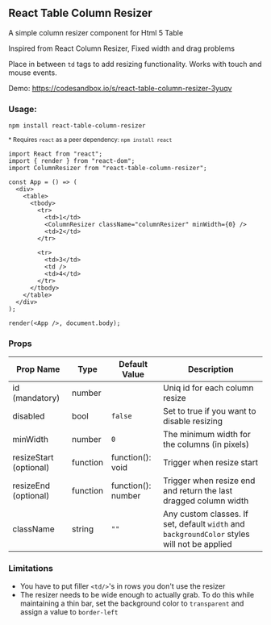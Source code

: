 ## React Table Column Resizer 
A simple column resizer component for Html 5 Table

Inspired from  React Column Resizer, Fixed width and drag problems

Place in between `td` tags to add resizing functionality. Works with touch and mouse events. 


Demo: https://codesandbox.io/s/react-table-column-resizer-3yuqv

### Usage: 

`npm install react-table-column-resizer`

<sup>* Requires `react` as a peer dependency: `npm install react`</sup>


```
import React from "react";
import { render } from "react-dom";
import ColumnResizer from "react-table-column-resizer";

const App = () => (
  <div>
    <table>
      <tbody>
        <tr>
          <td>1</td>
          <ColumnResizer className="columnResizer" minWidth={0} />
          <td>2</td>
        </tr>

        <tr>
          <td>3</td>
          <td />
          <td>4</td>
        </tr>
      </tbody>
    </table>
  </div>
);

render(<App />, document.body);
```

### Props

| Prop Name  | Type | Default Value | Description |
| ------------- | ------------- | ------------- | ------------- |
| id (mandatory) | number |  | Uniq id for each column resize  |
| disabled | bool | `false` | Set to true if you want to disable resizing |
| minWidth | number | `0` | The minimum width for the columns (in pixels) |
| resizeStart (optional) | function | function(): void | Trigger when resize start |
| resizeEnd (optional) | function | function(): number | Trigger when resize end and return the last dragged column width |
| className | string | `""` | Any custom classes. If set, default `width` and `backgroundColor` styles will not be applied |


### Limitations
- You have to put filler `<td/>`'s in rows you don't use the resizer
- The resizer needs to be wide enough to actually grab. To do this while maintaining a thin bar, set the background color to `transparent` and assign a value to `border-left`
